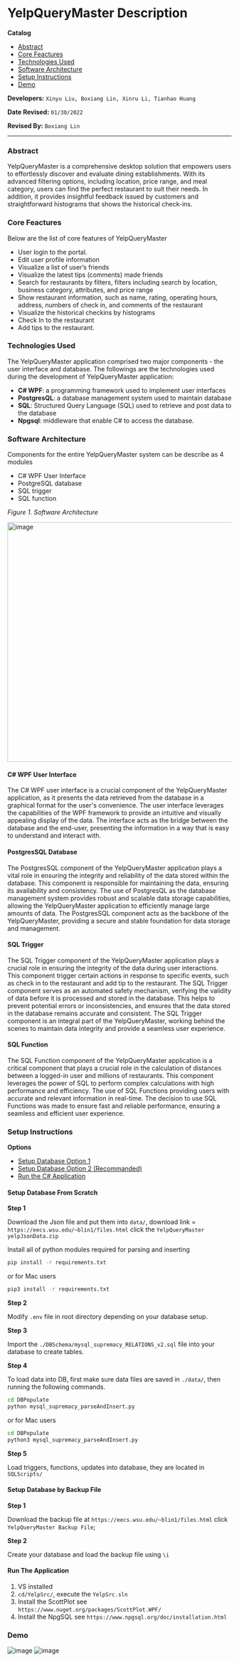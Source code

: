 # YelpQueryMaster Description

**Catalog**
- [Abstract](#Abstract)
- [Core Feactures](#Core-Feactures)
- [Technologies Used](#Technologies-Used)
- [Software Architecture](#Software-Architecture)
- [Setup Instructions](#Setup-Instructions)
- [Demo](#Demo)

**Developers:** `Xinyu Liu, Boxiang Lin, Xinru Li, Tianhao Huang`

**Date Revised:** `01/30/2022`

**Revised By:** `Boxiang Lin`

---

### Abstract
YelpQueryMaster is a comprehensive desktop solution that empowers users to effortlessly discover and evaluate dining establishments. With its advanced filtering options, including location, price range, and meal category, users can find the perfect restaurant to suit their needs. In addition, it provides insightful feedback issued by customers and straightforward histograms that shows the historical check-ins.


### Core Feactures
Below are the list of core features of YelpQueryMaster
- User login to the portal.
- Edit user profile information
- Visualize a list of user’s friends
- Visualize the latest tips (comments) made friends
- Search for restaurants by filters, filters including search by location, business category, attributes, and price range
- Show restaurant information, such as name, rating, operating hours, address, numbers of check in, and comments of the restaurant
- Visualize the historical checkins by histograms
- Check In to the restaurant
- Add tips to the restaurant.

### Technologies Used
The YelpQueryMaster application comprised two major components - the user interface and database. The followings are the technologies used during the development of YelpQueryMaster application:
- **C# WPF**: a programming framework used to implement user interfaces
- **PostgresQL**: a database management system used to maintain database
- **SQL**: Structured Query Language (SQL) used to retrieve and post data to the database
- **Npgsql**: middleware that enable C# to access the database.


### Software Architecture

Components for the entire YelpQueryMaster system can be describe as 4 modules
- C# WPF User Interface
- PostgreSQL database 
- SQL trigger
- SQL function

*Figure 1. Software Architecture*

<img width="539" alt="image" src="https://user-images.githubusercontent.com/57877290/215619504-757d0b35-bbb5-4ba4-af23-341cdc702358.png">

#### C# WPF User Interface
The C# WPF user interface is a crucial component of the YelpQueryMaster application, as it presents the data retrieved from the database in a graphical format for the user's convenience. The user interface leverages the capabilities of the WPF framework to provide an intuitive and visually appealing display of the data. The interface acts as the bridge between the database and the end-user, presenting the information in a way that is easy to understand and interact with.

#### PostgresSQL Database
The PostgresSQL component of the YelpQueryMaster application plays a vital role in ensuring the integrity and reliability of the data stored within the database. This component is responsible for maintaining the data, ensuring its availability and consistency. The use of PostgresQL as the database management system provides robust and scalable data storage capabilities, allowing the YelpQueryMaster application to efficiently manage large amounts of data. The PostgresSQL component acts as the backbone of the YelpQueryMaster, providing a secure and stable foundation for data storage and management.

#### SQL Trigger
The SQL Trigger component of the YelpQueryMaster application plays a crucial role in ensuring the integrity of the data during user interactions. This component trigger certain actions in response to specific events, such as check in to the restaurant and add tip to the restaurant. The SQL Trigger component serves as an automated safety mechanism, verifying the validity of data before it is processed and stored in the database. This helps to prevent potential errors or inconsistencies, and ensures that the data stored in the database remains accurate and consistent. The SQL Trigger component is an integral part of the YelpQueryMaster, working behind the scenes to maintain data integrity and provide a seamless user experience.

#### SQL Function
The SQL Function component of the YelpQueryMaster application is a critical component that plays a crucial role in the calculation of distances between a logged-in user and millions of restaurants. This component leverages the power of SQL to perform complex calculations with high performance and efficiency. The use of SQL Functions providing users with accurate and relevant information in real-time. The decision to use SQL Functions was made to ensure fast and reliable performance, ensuring a seamless and efficient user experience.

### Setup Instructions
**Options**

- [Setup Database Option 1](#Setup-Database-From-Scratch)
- [Setup Database Option 2 (Recommanded)](#Setup-Database-by-Backup-File)
- [Run the C# Application](#Setup-Database-by-Backup-File)

#### Setup Database From Scratch

**Step 1**

Download the Json file and put them into `data/`, download link = `https://eecs.wsu.edu/~blin1/files.html` click the `YelpQueryMaster yelpJsonData.zip`

Install all of python modules required for parsing and inserting
```bash
pip install -r requirements.txt
```
or for Mac users
```bash
pip3 install -r requirements.txt
```

**Step 2**

Modify `.env` file in root directory depending on your database setup.

**Step 3**

Import the `./DBSchema/mysql_supremacy_RELATIONS_v2.sql` file into your database to create tables.

**Step 4**

To load data into DB, first make sure data files are saved in `./data/`, then running the following commands.
```bash
cd DBPopulate
python mysql_supremacy_parseAndInsert.py
```
or for Mac users

```bash
cd DBPopulate
python3 mysql_supremacy_parseAndInsert.py
```

**Step 5**

Load triggers, functions, updates into database, they are located in `SQLScripts/`



#### Setup Database by Backup File

**Step 1**

Download the backup file at `https://eecs.wsu.edu/~blin1/files.html` click `YelpQueryMaster Backup File`;

**Step 2**

Create your database and load the backup file using `\i` 



#### Run The Application

1. VS installed
2. `cd/YelpSrc/`, execute the `YelpSrc.sln`
3. Install the ScottPlot see `https://www.nuget.org/packages/ScottPlot.WPF/`
4. Install the NpgSQL see `https://www.npgsql.org/doc/installation.html`




### Demo
![image](https://user-images.githubusercontent.com/57877290/215622853-45bc1586-c09a-4398-b78a-4ba69c9f2e31.png)
![image](https://user-images.githubusercontent.com/57877290/215622876-07156764-e823-4aa3-8334-e428c21a555a.png)


